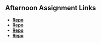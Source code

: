 ## Afternoon Assignment Links

* **[Repo](https://github.com/3rinmae/scoreboard.git)**
* **[Repo](https://github.com/3rinmae/swarm.git)**
* **[Repo](https://github.com/3rinmae/icecream-parlor.git)**
* **[Repo](https://github.com/3rinmae/BossMonster.git)**
